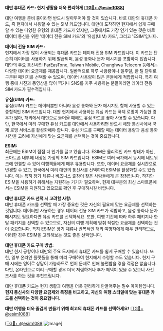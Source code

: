 **대만 휴대폰 카드: 현지 생활을 더욱 편리하게 [[TG💪+ @esim1088](https://t.me/s/esim1088)]**

대만 여행을 준비 중이라면 반드시 알아두어야 할 것이 있습니다. 바로 대만의 휴대폰 카드, 즉 현지에서 사용할 수 있는 SIM 카드입니다. 대만에 도착하면 현지에서 쉽게 구매할 수 있는 다양한 유형의 휴대폰 카드가 있지만, 그중에서도 가장 인기 있는 것은 바로 데이터 통신을 위한 '데이터 전용 SIM 카드'와 '유심(UIM) 카드', 그리고 'ESIM'입니다.

**데이터 전용 SIM 카드:**  
현지에서 가장 많이 사용되는 휴대폰 카드는 데이터 전용 SIM 카드입니다. 이 카드는 단순히 데이터를 사용하기 위해 발급되며, 음성 통화나 문자 메시지를 포함하지 않습니다. 대만의 주요 통신사인 FarEasTone, Taiwan Mobile, Chunghwa Telecom 등에서는 다양한 데이터 요금제를 제공합니다. 일반적으로 하루 사용량이나 일주일, 한 달 단위로 구분된 패키지를 선택할 수 있으며, 데이터 사용량이 많은 분들에게 적합합니다. 특히 여행 중에 사진과 동영상을 많이 찍거나 SNS를 자주 사용하는 분들이라면 데이터 전용 SIM 카드가 필수적입니다.

**유심(UIM) 카드:**  
유심(UIM) 카드는 데이터뿐만 아니라 음성 통화와 문자 메시지도 함께 사용할 수 있는 종합적인 SIM 카드입니다. 대만 현지에서 사용하는 유심 카드는 국제 로밍이 가능한 경우가 많아, 해외에서 대만으로 들어올 때에도 유심 카드를 꽂아 사용할 수 있습니다. 다만, 한국에서 미리 구매한 유심 카드를 대만에서 사용하려면 반드시 해당 통신사에서 국제 로밍 서비스를 활성화해야 합니다. 유심 카드를 구매할 때는 데이터 용량과 음성 통화 시간을 고려해 자신에게 맞는 요금제를 선택하는 것이 중요합니다.

**ESIM:**  
최근에는 ESIM이 점점 더 인기를 끌고 있습니다. ESIM은 물리적인 카드 형태가 아닌, 스마트폰 내부에 내장된 가상의 SIM 카드입니다. ESIM은 여러 국가에서 동시에 네트워크에 연결할 수 있어 여행객들에게 매우 유용합니다. 또한, 데이터 요금제를 실시간으로 변경할 수 있고, 한국에서 미리 대만의 통신사를 선택하여 ESIM을 활성화할 수도 있습니다. 이는 특히 장기 체류나 비즈니스 출장이 잦은 사람들에게 큰 장점입니다. 하지만 ESIM을 사용하기 위해서는 지원하는 기기가 필요하며, 현재 대부분의 최신 스마트폰에서는 ESIM을 지원하고 있으므로 확인 후 구매하시길 바랍니다.

**대만 휴대폰 카드 선택 시 고려할 사항:**  
대만 휴대폰 카드를 선택할 때 가장 중요한 것은 자신의 필요에 맞는 요금제를 선택하는 것입니다. 데이터만 사용하는 경우 데이터 전용 SIM 카드가 적합하고, 음성 통화나 문자 메시지도 필요하다면 유심 카드를 선택하세요. 또한, 여행 기간에 따라 하루 패키지나 한 달 패키지를 선택할 수 있으므로, 자신의 여행 계획에 맞춰 적절한 요금제를 선택하는 것이 중요합니다. 특히 ESIM은 장기 체류나 반복적인 해외 여행자에게 매우 편리하므로, 이러한 경우 ESIM을 고려해보는 것도 좋은 선택입니다.

**대만 휴대폰 카드 구매 방법:**  
대만 현지 공항이나 대만의 주요 도시에서 휴대폰 카드를 쉽게 구매할 수 있습니다. 또한, 일부 온라인 플랫폼을 통해 미리 구매하여 현지에서 수령할 수도 있습니다. 현지 구매 시에는 영어로 상담이 가능하므로 언어 문제로 인해 불편함을 겪을 걱정은 없습니다. 다만, 온라인으로 미리 구매할 경우 더욱 저렴하거나 추가 혜택이 있을 수 있으니 사전 조사를 하는 것을 추천드립니다.

대만 휴대폰 카드는 현지 생활과 여행을 더욱 편리하게 만들어주는 필수 아이템입니다. **현지 통신사의 다양한 요금제와 특징을 비교하고, 자신의 여행 스타일에 맞는 휴대폰 카드를 선택하는 것이 중요합니다.**  

**대만 여행을 더욱 즐겁게 만들기 위해 최고의 휴대폰 카드를 선택하세요!** [[TG💪+ @esim1088](https://t.me/s/esim1088)]  

[[TG💪+ @esim1088](https://t.me/s/esim1088) ![Image](https://i.postimg.cc/Y0z9fWf4/image.png)]